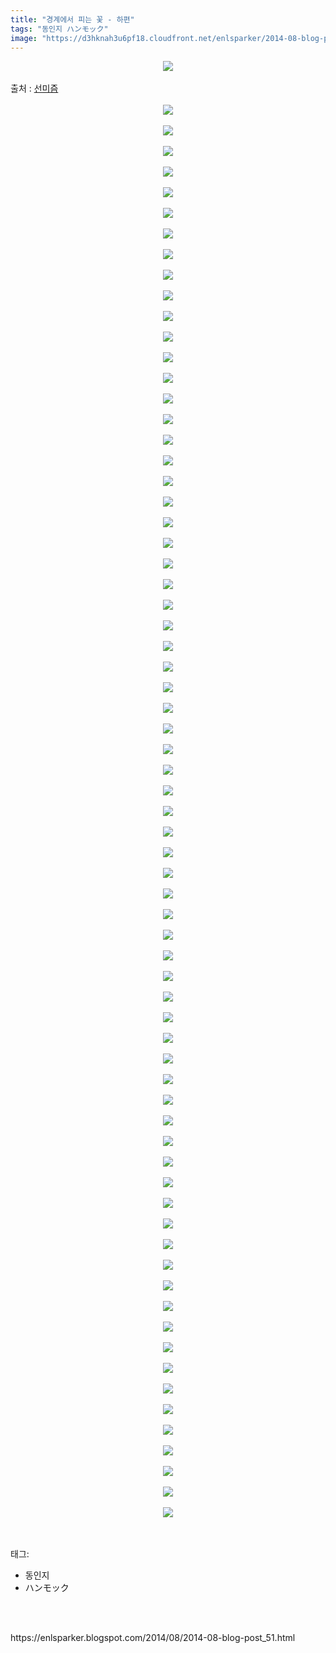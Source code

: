 ```yaml
---
title: "경계에서 피는 꽃 - 하편"
tags: "동인지 ハンモック"
image: "https://d3hknah3u6pf18.cloudfront.net/enlsparker/2014-08-blog-post_51/001.jpg"
---
```

<div class="article">
<div class="post-body entry-content" id="post-body-117432938857359458" itemprop="description articleBody">
<div class="separator" style="clear: both; text-align: center;">
<img src="{{ site.imgserver4 }}/enlsparker/2014-08-blog-post_51/001.jpg"/></div>
<br/>
<a name="more"></a>출처 : <a href="http://sunmism.com/2201">선미즘</a><br/>
<br/>
<div class="separator" style="clear: both; text-align: center;">
<img src="{{ site.imgserver4 }}/enlsparker/2014-08-blog-post_51/002.jpg"/></div>
<br/>
<div class="separator" style="clear: both; text-align: center;">
<img src="{{ site.imgserver4 }}/enlsparker/2014-08-blog-post_51/003.jpg"/></div>
<br/>
<div class="separator" style="clear: both; text-align: center;">
<img src="{{ site.imgserver4 }}/enlsparker/2014-08-blog-post_51/004.jpg"/></div>
<br/>
<div class="separator" style="clear: both; text-align: center;">
<img src="{{ site.imgserver4 }}/enlsparker/2014-08-blog-post_51/005.jpg"/></div>
<br/>
<div class="separator" style="clear: both; text-align: center;">
<img src="{{ site.imgserver4 }}/enlsparker/2014-08-blog-post_51/006.jpg"/></div>
<br/>
<div class="separator" style="clear: both; text-align: center;">
<img src="{{ site.imgserver4 }}/enlsparker/2014-08-blog-post_51/007.jpg"/></div>
<br/>
<div class="separator" style="clear: both; text-align: center;">
<img src="{{ site.imgserver4 }}/enlsparker/2014-08-blog-post_51/008.jpg"/></div>
<br/>
<div class="separator" style="clear: both; text-align: center;">
<img src="{{ site.imgserver4 }}/enlsparker/2014-08-blog-post_51/009.jpg"/></div>
<br/>
<div class="separator" style="clear: both; text-align: center;">
<img src="{{ site.imgserver4 }}/enlsparker/2014-08-blog-post_51/010.jpg"/></div>
<br/>
<div class="separator" style="clear: both; text-align: center;">
<img src="{{ site.imgserver4 }}/enlsparker/2014-08-blog-post_51/011.jpg"/></div>
<br/>
<div class="separator" style="clear: both; text-align: center;">
<img src="{{ site.imgserver4 }}/enlsparker/2014-08-blog-post_51/012.jpg"/></div>
<br/>
<div class="separator" style="clear: both; text-align: center;">
<img src="{{ site.imgserver4 }}/enlsparker/2014-08-blog-post_51/013.jpg"/></div>
<br/>
<div class="separator" style="clear: both; text-align: center;">
<img src="{{ site.imgserver4 }}/enlsparker/2014-08-blog-post_51/014.jpg"/></div>
<br/>
<div class="separator" style="clear: both; text-align: center;">
<img src="{{ site.imgserver4 }}/enlsparker/2014-08-blog-post_51/015.jpg"/></div>
<br/>
<div class="separator" style="clear: both; text-align: center;">
<img src="{{ site.imgserver4 }}/enlsparker/2014-08-blog-post_51/016.jpg"/></div>
<br/>
<div class="separator" style="clear: both; text-align: center;">
<img src="{{ site.imgserver4 }}/enlsparker/2014-08-blog-post_51/017.jpg"/></div>
<br/>
<div class="separator" style="clear: both; text-align: center;">
<img src="{{ site.imgserver4 }}/enlsparker/2014-08-blog-post_51/018.jpg"/></div>
<br/>
<div class="separator" style="clear: both; text-align: center;">
<img src="{{ site.imgserver4 }}/enlsparker/2014-08-blog-post_51/019.jpg"/></div>
<br/>
<div class="separator" style="clear: both; text-align: center;">
<img src="{{ site.imgserver4 }}/enlsparker/2014-08-blog-post_51/020.jpg"/></div>
<br/>
<div class="separator" style="clear: both; text-align: center;">
<img src="{{ site.imgserver4 }}/enlsparker/2014-08-blog-post_51/021.jpg"/></div>
<br/>
<div class="separator" style="clear: both; text-align: center;">
<img src="{{ site.imgserver4 }}/enlsparker/2014-08-blog-post_51/022.jpg"/></div>
<br/>
<div class="separator" style="clear: both; text-align: center;">
<img src="{{ site.imgserver4 }}/enlsparker/2014-08-blog-post_51/023.jpg"/></div>
<br/>
<div class="separator" style="clear: both; text-align: center;">
<img src="{{ site.imgserver4 }}/enlsparker/2014-08-blog-post_51/024.jpg"/></div>
<br/>
<div class="separator" style="clear: both; text-align: center;">
<img src="{{ site.imgserver4 }}/enlsparker/2014-08-blog-post_51/025.jpg"/></div>
<br/>
<div class="separator" style="clear: both; text-align: center;">
<img src="{{ site.imgserver4 }}/enlsparker/2014-08-blog-post_51/026.jpg"/></div>
<br/>
<div class="separator" style="clear: both; text-align: center;">
<img src="{{ site.imgserver4 }}/enlsparker/2014-08-blog-post_51/027.jpg"/></div>
<br/>
<div class="separator" style="clear: both; text-align: center;">
<img src="{{ site.imgserver4 }}/enlsparker/2014-08-blog-post_51/028.jpg"/></div>
<br/>
<div class="separator" style="clear: both; text-align: center;">
<img src="{{ site.imgserver4 }}/enlsparker/2014-08-blog-post_51/029.jpg"/></div>
<br/>
<div class="separator" style="clear: both; text-align: center;">
<img src="{{ site.imgserver4 }}/enlsparker/2014-08-blog-post_51/030.jpg"/></div>
<br/>
<div class="separator" style="clear: both; text-align: center;">
<img src="{{ site.imgserver4 }}/enlsparker/2014-08-blog-post_51/031.jpg"/></div>
<br/>
<div class="separator" style="clear: both; text-align: center;">
<img src="{{ site.imgserver4 }}/enlsparker/2014-08-blog-post_51/032.jpg"/></div>
<br/>
<div class="separator" style="clear: both; text-align: center;">
<img src="{{ site.imgserver4 }}/enlsparker/2014-08-blog-post_51/033.jpg"/></div>
<br/>
<div class="separator" style="clear: both; text-align: center;">
<img src="{{ site.imgserver4 }}/enlsparker/2014-08-blog-post_51/034.jpg"/></div>
<br/>
<div class="separator" style="clear: both; text-align: center;">
<img src="{{ site.imgserver4 }}/enlsparker/2014-08-blog-post_51/035.jpg"/></div>
<br/>
<div class="separator" style="clear: both; text-align: center;">
<img src="{{ site.imgserver4 }}/enlsparker/2014-08-blog-post_51/036.jpg"/></div>
<br/>
<div class="separator" style="clear: both; text-align: center;">
<img src="{{ site.imgserver4 }}/enlsparker/2014-08-blog-post_51/037.jpg"/></div>
<br/>
<div class="separator" style="clear: both; text-align: center;">
<img src="{{ site.imgserver4 }}/enlsparker/2014-08-blog-post_51/038.jpg"/></div>
<br/>
<div class="separator" style="clear: both; text-align: center;">
<img src="{{ site.imgserver4 }}/enlsparker/2014-08-blog-post_51/039.jpg"/></div>
<br/>
<div class="separator" style="clear: both; text-align: center;">
<img src="{{ site.imgserver4 }}/enlsparker/2014-08-blog-post_51/040.jpg"/></div>
<br/>
<div class="separator" style="clear: both; text-align: center;">
<img src="{{ site.imgserver4 }}/enlsparker/2014-08-blog-post_51/041.jpg"/></div>
<br/>
<div class="separator" style="clear: both; text-align: center;">
<img src="{{ site.imgserver4 }}/enlsparker/2014-08-blog-post_51/042.jpg"/></div>
<br/>
<div class="separator" style="clear: both; text-align: center;">
<img src="{{ site.imgserver4 }}/enlsparker/2014-08-blog-post_51/043.jpg"/></div>
<br/>
<div class="separator" style="clear: both; text-align: center;">
<img src="{{ site.imgserver4 }}/enlsparker/2014-08-blog-post_51/044.jpg"/></div>
<br/>
<div class="separator" style="clear: both; text-align: center;">
<img src="{{ site.imgserver4 }}/enlsparker/2014-08-blog-post_51/045.jpg"/></div>
<br/>
<div class="separator" style="clear: both; text-align: center;">
<img src="{{ site.imgserver4 }}/enlsparker/2014-08-blog-post_51/046.jpg"/></div>
<br/>
<div class="separator" style="clear: both; text-align: center;">
<img src="{{ site.imgserver4 }}/enlsparker/2014-08-blog-post_51/047.jpg"/></div>
<br/>
<div class="separator" style="clear: both; text-align: center;">
<img src="{{ site.imgserver4 }}/enlsparker/2014-08-blog-post_51/048.jpg"/></div>
<br/>
<div class="separator" style="clear: both; text-align: center;">
<img src="{{ site.imgserver4 }}/enlsparker/2014-08-blog-post_51/049.jpg"/></div>
<br/>
<div class="separator" style="clear: both; text-align: center;">
<img src="{{ site.imgserver4 }}/enlsparker/2014-08-blog-post_51/050.jpg"/></div>
<br/>
<div class="separator" style="clear: both; text-align: center;">
<img src="{{ site.imgserver4 }}/enlsparker/2014-08-blog-post_51/051.jpg"/></div>
<br/>
<div class="separator" style="clear: both; text-align: center;">
<img src="{{ site.imgserver4 }}/enlsparker/2014-08-blog-post_51/052.jpg"/></div>
<br/>
<div class="separator" style="clear: both; text-align: center;">
<img src="{{ site.imgserver4 }}/enlsparker/2014-08-blog-post_51/053.jpg"/></div>
<br/>
<div class="separator" style="clear: both; text-align: center;">
<img src="{{ site.imgserver4 }}/enlsparker/2014-08-blog-post_51/054.jpg"/></div>
<br/>
<div class="separator" style="clear: both; text-align: center;">
<img src="{{ site.imgserver4 }}/enlsparker/2014-08-blog-post_51/055.jpg"/></div>
<br/>
<div class="separator" style="clear: both; text-align: center;">
<img src="{{ site.imgserver4 }}/enlsparker/2014-08-blog-post_51/056.jpg"/></div>
<br/>
<div class="separator" style="clear: both; text-align: center;">
<img src="{{ site.imgserver4 }}/enlsparker/2014-08-blog-post_51/057.jpg"/></div>
<br/>
<div class="separator" style="clear: both; text-align: center;">
<img src="{{ site.imgserver4 }}/enlsparker/2014-08-blog-post_51/058.jpg"/></div>
<br/>
<div class="separator" style="clear: both; text-align: center;">
<img src="{{ site.imgserver4 }}/enlsparker/2014-08-blog-post_51/059.jpg"/></div>
<br/>
<div class="separator" style="clear: both; text-align: center;">
<img src="{{ site.imgserver4 }}/enlsparker/2014-08-blog-post_51/060.jpg"/></div>
<br/>
<div class="separator" style="clear: both; text-align: center;">
<img src="{{ site.imgserver4 }}/enlsparker/2014-08-blog-post_51/061.jpg"/></div>
<br/>
<div class="separator" style="clear: both; text-align: center;">
<img src="{{ site.imgserver4 }}/enlsparker/2014-08-blog-post_51/062.jpg"/></div>
<br/>
<div class="separator" style="clear: both; text-align: center;">
<img src="{{ site.imgserver4 }}/enlsparker/2014-08-blog-post_51/063.jpg"/></div>
<br/>
<div class="separator" style="clear: both; text-align: center;">
<img src="{{ site.imgserver4 }}/enlsparker/2014-08-blog-post_51/064.jpg"/></div>
<br/>
<div class="separator" style="clear: both; text-align: center;">
<img src="{{ site.imgserver4 }}/enlsparker/2014-08-blog-post_51/065.jpg"/></div>
<br/>
<div class="separator" style="clear: both; text-align: center;">
<img src="{{ site.imgserver4 }}/enlsparker/2014-08-blog-post_51/066.jpg"/></div>
<br/>
<div class="separator" style="clear: both; text-align: center;">
<img src="{{ site.imgserver4 }}/enlsparker/2014-08-blog-post_51/067.jpg"/></div>
<br/>
<div class="separator" style="clear: both; text-align: center;">
<img src="{{ site.imgserver4 }}/enlsparker/2014-08-blog-post_51/068.jpg"/></div>
<br/>
<div class="separator" style="clear: both; text-align: center;">
<img src="{{ site.imgserver4 }}/enlsparker/2014-08-blog-post_51/069.jpg"/></div>
<br/>
<div class="separator" style="clear: both; text-align: center;">
<img src="{{ site.imgserver4 }}/enlsparker/2014-08-blog-post_51/070.jpg"/></div>
<br/>
<div style="clear: both;"></div>
</div></div><br/>
<div class="tagTrail">
<p>태그: </p>
<ul>
<li>동인지</li>
<li>ハンモック</li>
</ul>
</div><br/>

<br/>
<p id="refer">https://enlsparker.blogspot.com/2014/08/2014-08-blog-post_51.html</p>
<br/>

